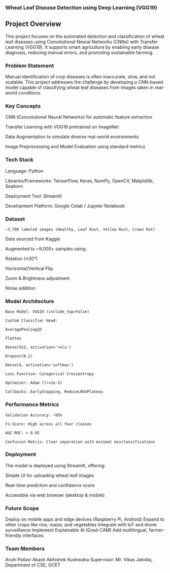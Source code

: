 ### Wheat Leaf Disease Detection using Deep Learning (VGG19)
## Project Overview
This project focuses on the automated detection and classification of wheat leaf diseases using Convolutional Neural Networks (CNNs) with Transfer Learning (VGG19). It supports smart agriculture by enabling early disease diagnosis, reducing manual errors, and promoting sustainable farming.

### Problem Statement
Manual identification of crop diseases is often inaccurate, slow, and not scalable. This project addresses the challenge by developing a CNN-based model capable of classifying wheat leaf diseases from images taken in real-world conditions.

### Key Concepts
CNN (Convolutional Neural Networks) for automatic feature extraction

Transfer Learning with VGG19 pretrained on ImageNet

Data Augmentation to simulate diverse real-world environments

Image Preprocessing and Model Evaluation using standard metrics

### Tech Stack
Language: Python

Libraries/Frameworks: TensorFlow, Keras, NumPy, OpenCV, Matplotlib, Seaborn

Deployment Tool: Streamlit

Development Platform: Google Colab / Jupyter Notebook

### Dataset
    ~3,700 labeled images (Healthy, Leaf Rust, Yellow Rust, Crown Rot)

Data sourced from Kaggle

Augmented to ~9,000+ samples using:

Rotation (±30°)

Horizontal/Vertical Flip

Zoom & Brightness adjustment

Noise addition

### Model Architecture
    Base Model: VGG19 (include_top=False)

    Custom Classifier Head:

    AveragePooling2D

    Flatten

    Dense(512, activation='relu')

    Dropout(0.2)

    Dense(4, activation='softmax')

    Loss Function: Categorical Crossentropy

    Optimizer: Adam (lr=1e-3)

    Callbacks: EarlyStopping, ReduceLROnPlateau

### Performance Metrics
    Validation Accuracy: ~95%

    F1-Score: High across all four classes

    AUC-ROC: > 0.95

    Confusion Matrix: Clear separation with minimal misclassifications

### Deployment
The model is deployed using Streamlit, offering:

Simple UI for uploading wheat leaf images

Real-time prediction and confidence score

Accessible via web browser (desktop & mobile)

### Future Scope
Deploy on mobile apps and edge devices (Raspberry Pi, Android)
Expand to other crops like rice, maize, and vegetables
Integrate with IoT and drone surveillance
Implement Explainable AI (Grad-CAM)
Add multilingual, farmer-friendly interfaces

### Team Members
Aruhi Pallavi
Akash
Abhishek Kushwaha
Supervisor: Mr. Vikas Jalodia, Department of CSE, GCET
